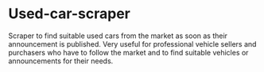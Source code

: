 # Used-car-scraper
Scraper to find suitable used cars from the market as soon as their announcement is published. Very useful for professional vehicle sellers and purchasers who have to follow the market and to find suitable vehicles or announcements for their needs.
